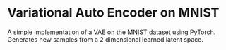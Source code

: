 # Variational Auto Encoder on MNIST

A simple implementation of a VAE on the MNIST dataset using PyTorch.
Generates new samples from a 2 dimensional learned latent space.